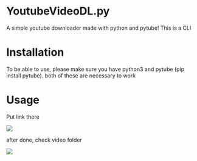 # YoutubeVideoDL.py
A simple youtube downloader made with python and pytube! 
This is a CLI

# Installation
To be able to use, please make sure you have python3 and pytube (pip install pytube).
both of these are necessary to work

# Usage
Put link there

<img src="https://cdn.discordapp.com/attachments/903849839165599825/909663542377074698/M3PtH2XcDwCRj3Eo7oso5LBew.png">

after done, check video folder

<img src="https://cdn.discordapp.com/attachments/903849839165599825/909664061552218172/unknown.png">

